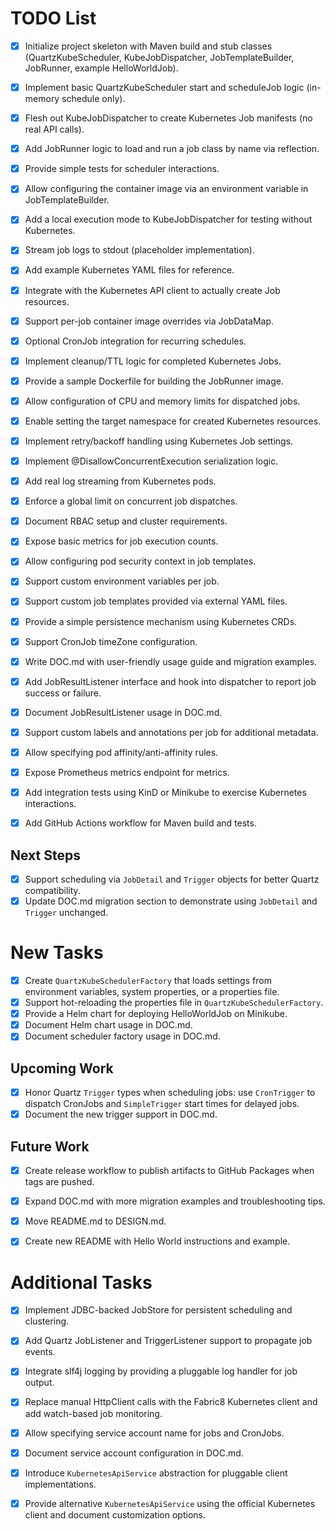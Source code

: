 # TODO List
- [x] Initialize project skeleton with Maven build and stub classes (QuartzKubeScheduler, KubeJobDispatcher, JobTemplateBuilder, JobRunner, example HelloWorldJob).
- [x] Implement basic QuartzKubeScheduler start and scheduleJob logic (in-memory schedule only).
- [x] Flesh out KubeJobDispatcher to create Kubernetes Job manifests (no real API calls).
- [x] Add JobRunner logic to load and run a job class by name via reflection.
- [x] Provide simple tests for scheduler interactions.
- [x] Allow configuring the container image via an environment variable in JobTemplateBuilder.
- [x] Add a local execution mode to KubeJobDispatcher for testing without Kubernetes.
- [x] Stream job logs to stdout (placeholder implementation).
- [x] Add example Kubernetes YAML files for reference.
- [x] Integrate with the Kubernetes API client to actually create Job resources.
- [x] Support per-job container image overrides via JobDataMap.
- [x] Optional CronJob integration for recurring schedules.
 - [x] Implement cleanup/TTL logic for completed Kubernetes Jobs.
 - [x] Provide a sample Dockerfile for building the JobRunner image.
- [x] Allow configuration of CPU and memory limits for dispatched jobs.
- [x] Enable setting the target namespace for created Kubernetes resources.
- [x] Implement retry/backoff handling using Kubernetes Job settings.
- [x] Implement @DisallowConcurrentExecution serialization logic.
- [x] Add real log streaming from Kubernetes pods.
- [x] Enforce a global limit on concurrent job dispatches.
- [x] Document RBAC setup and cluster requirements.
- [x] Expose basic metrics for job execution counts.
- [x] Allow configuring pod security context in job templates.
- [x] Support custom environment variables per job.
- [x] Support custom job templates provided via external YAML files.
- [x] Provide a simple persistence mechanism using Kubernetes CRDs.
- [x] Support CronJob timeZone configuration.
- [x] Write DOC.md with user-friendly usage guide and migration examples.

- [x] Add JobResultListener interface and hook into dispatcher to report job success or failure.
- [x] Document JobResultListener usage in DOC.md.

- [x] Support custom labels and annotations per job for additional metadata.
- [x] Allow specifying pod affinity/anti-affinity rules.
- [x] Expose Prometheus metrics endpoint for metrics.
- [x] Add integration tests using KinD or Minikube to exercise Kubernetes interactions.
- [x] Add GitHub Actions workflow for Maven build and tests.

## Next Steps
- [x] Support scheduling via `JobDetail` and `Trigger` objects for better Quartz compatibility.
- [x] Update DOC.md migration section to demonstrate using `JobDetail` and `Trigger` unchanged.

# New Tasks
- [x] Create `QuartzKubeSchedulerFactory` that loads settings from environment variables, system properties, or a properties file.
- [x] Support hot-reloading the properties file in `QuartzKubeSchedulerFactory`.
- [x] Provide a Helm chart for deploying HelloWorldJob on Minikube.
- [x] Document Helm chart usage in DOC.md.
- [x] Document scheduler factory usage in DOC.md.

## Upcoming Work
- [x] Honor Quartz `Trigger` types when scheduling jobs: use `CronTrigger` to dispatch CronJobs and `SimpleTrigger` start times for delayed jobs.
- [x] Document the new trigger support in DOC.md.

## Future Work
- [x] Create release workflow to publish artifacts to GitHub Packages when tags are pushed.
 - [x] Expand DOC.md with more migration examples and troubleshooting tips.

- [x] Move README.md to DESIGN.md.
- [x] Create new README with Hello World instructions and example.

# Additional Tasks
- [x] Implement JDBC-backed JobStore for persistent scheduling and clustering.
- [x] Add Quartz JobListener and TriggerListener support to propagate job events.
- [x] Integrate slf4j logging by providing a pluggable log handler for job output.
- [x] Replace manual HttpClient calls with the Fabric8 Kubernetes client and add watch-based job monitoring.


- [x] Allow specifying service account name for jobs and CronJobs.
- [x] Document service account configuration in DOC.md.
- [x] Introduce `KubernetesApiService` abstraction for pluggable client implementations.
- [x] Provide alternative `KubernetesApiService` using the official Kubernetes client and document customization options.
